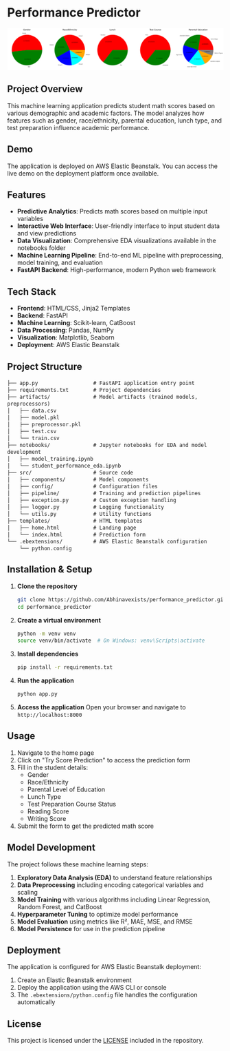 # Performance Predictor

![Student Performance Analysis](images/multivariate_score.png)

## Project Overview

This machine learning application predicts student math scores based on various demographic and academic factors. The model analyzes how features such as gender, race/ethnicity, parental education, lunch type, and test preparation influence academic performance.

## Demo

The application is deployed on AWS Elastic Beanstalk. You can access the live demo on the deployment platform once available.

## Features

- **Predictive Analytics**: Predicts math scores based on multiple input variables
- **Interactive Web Interface**: User-friendly interface to input student data and view predictions
- **Data Visualization**: Comprehensive EDA visualizations available in the notebooks folder
- **Machine Learning Pipeline**: End-to-end ML pipeline with preprocessing, model training, and evaluation
- **FastAPI Backend**: High-performance, modern Python web framework

## Tech Stack

- **Frontend**: HTML/CSS, Jinja2 Templates
- **Backend**: FastAPI
- **Machine Learning**: Scikit-learn, CatBoost
- **Data Processing**: Pandas, NumPy
- **Visualization**: Matplotlib, Seaborn
- **Deployment**: AWS Elastic Beanstalk

## Project Structure

```text
├── app.py                  # FastAPI application entry point
├── requirements.txt        # Project dependencies
├── artifacts/              # Model artifacts (trained models, preprocessors)
│   ├── data.csv
│   ├── model.pkl
│   ├── preprocessor.pkl
│   ├── test.csv
│   └── train.csv
├── notebooks/              # Jupyter notebooks for EDA and model development
│   ├── model_training.ipynb
│   └── student_performance_eda.ipynb
├── src/                    # Source code
│   ├── components/         # Model components
│   ├── config/             # Configuration files
│   ├── pipeline/           # Training and prediction pipelines
│   ├── exception.py        # Custom exception handling
│   ├── logger.py           # Logging functionality
│   └── utils.py            # Utility functions
├── templates/              # HTML templates
│   ├── home.html           # Landing page
│   └── index.html          # Prediction form
└── .ebextensions/          # AWS Elastic Beanstalk configuration
    └── python.config
```

## Installation & Setup

1. **Clone the repository**

   ```bash
   git clone https://github.com/Abhinavexists/performance_predictor.git
   cd performance_predictor
   ```

2. **Create a virtual environment**

   ```bash
   python -m venv venv
   source venv/bin/activate  # On Windows: venv\Scripts\activate
   ```

3. **Install dependencies**

   ```bash
   pip install -r requirements.txt
   ```

4. **Run the application**

   ```bash
   python app.py
   ```

5. **Access the application**
   Open your browser and navigate to `http://localhost:8000`

## Usage

1. Navigate to the home page
2. Click on "Try Score Prediction" to access the prediction form
3. Fill in the student details:
   - Gender
   - Race/Ethnicity
   - Parental Level of Education
   - Lunch Type
   - Test Preparation Course Status
   - Reading Score
   - Writing Score
4. Submit the form to get the predicted math score

## Model Development

The project follows these machine learning steps:

1. **Exploratory Data Analysis (EDA)** to understand feature relationships
2. **Data Preprocessing** including encoding categorical variables and scaling
3. **Model Training** with various algorithms including Linear Regression, Random Forest, and CatBoost
4. **Hyperparameter Tuning** to optimize model performance
5. **Model Evaluation** using metrics like R², MAE, MSE, and RMSE
6. **Model Persistence** for use in the prediction pipeline

## Deployment

The application is configured for AWS Elastic Beanstalk deployment:

1. Create an Elastic Beanstalk environment
2. Deploy the application using the AWS CLI or console
3. The `.ebextensions/python.config` file handles the configuration automatically

## License

This project is licensed under the [LICENSE](LICENSE) included in the repository.
